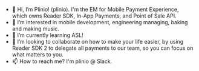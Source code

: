 - 👋 Hi, I’m Plinio! (plinio). I'm the EM for Mobile Payment Experience, which owns Reader SDK, In-App Payments, and Point of Sale API.
- 👀 I’m interested in mobile development, engineering managing, baking and making music.
- 🌱 I’m currently learning ASL!
- 💞️ I’m looking to collaborate on how to make your life easier, by using Reader SDK 2 to delegate all payments to our team, so you can focus on what matters to you.
- 📫 How to reach me? I'm plinio @ Slack.

<!---
plinio-square/plinio-square is a ✨ special ✨ repository because its `README.md` (this file) appears on your GitHub profile.
You can click the Preview link to take a look at your changes.
--->
